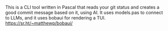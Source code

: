 This is a CLI tool written in Pascal that reads your git status and creates a good commit message based on it, using AI. It uses models.pas to connect to LLMs, and it uses bobaui for rendering a TUI. https://sr.ht/~matthewp/bobaui/
